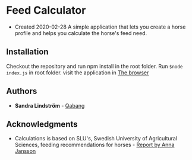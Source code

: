 # Feed Calculator

- Created 2020-02-28
  A simple application that lets you create a horse profile and helps you calculate the horse's feed need.

## Installation

Checkout the repository and run npm install in the root folder.
Run `$node index.js` in root folder.
visit the application in [The browser](http://localhost:3000/)

## Authors

- **Sandra Lindström** - [Qabang](https://github.com/Qabang)

## Acknowledgments

- Calculations is based on SLU's, Swedish University of Agricultural Sciences, feeding recommendations for horses - [Report by Anna Jansson](https://www.slu.se/globalassets/ew/org/inst/huv/publikationer/utfodringsrekommendationer-for-hast_2013_rapport_289.pdf)
